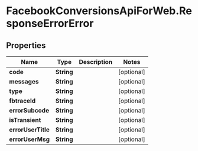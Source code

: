 # FacebookConversionsApiForWeb.ResponseErrorError

## Properties
Name | Type | Description | Notes
------------ | ------------- | ------------- | -------------
**code** | **String** |  | [optional] 
**messages** | **String** |  | [optional] 
**type** | **String** |  | [optional] 
**fbtraceId** | **String** |  | [optional] 
**errorSubcode** | **String** |  | [optional] 
**isTransient** | **String** |  | [optional] 
**errorUserTitle** | **String** |  | [optional] 
**errorUserMsg** | **String** |  | [optional] 



